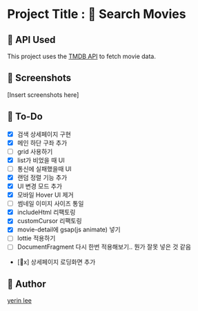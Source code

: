 # Project Title : 🍭 Search Movies

## 💬 API Used
This project uses the [TMDB API](https://developer.themoviedb.org/reference/intro/getting-started) to fetch movie data.

## 💬 Screenshots
[Insert screenshots here]

## 💬 To-Do
- [x] 검색 상세페이지 구현
- [x] 메인 하단 구좌 추가
- [ ] grid 사용하기
- [x] list가 비었을 때 UI
- [ ] 통신에 실패했을때 UI
- [x] 랜덤 정렬 기능 추가
- [x] UI 변경 모드 추가
- [x] 모바일 Hover UI 제거
- [ ] 썸네일 이미지 사이즈 통일
- [x] includeHtml 리팩토링
- [x] customCursor 리팩토링
- [x] movie-detail에 gsap(js animate) 넣기
- [ ] lottie 적용하기
- [ ] DocumentFragment 다시 한번 적용해보기.. 뭔가 잘못 넣은 것 같음
- [x] 상세페이지 로딩화면 추가

## 💬 Author
[yerin lee](https://github.com/1eeyerin)
